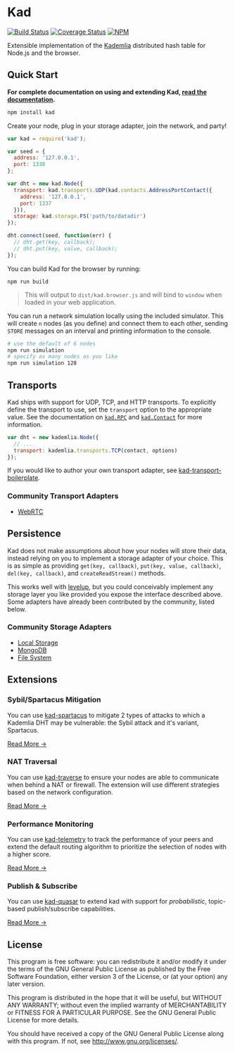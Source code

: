 Kad
===

[![Build Status](https://img.shields.io/travis/kadtools/kad.svg?style=flat-square)](https://travis-ci.org/kadtools/kad)
[![Coverage Status](https://img.shields.io/coveralls/kadtools/kad.svg?style=flat-square)](https://coveralls.io/r/kadtools/kad)
[![NPM](https://img.shields.io/npm/v/kad.svg?style=flat-square)](https://www.npmjs.com/package/kad)

Extensible implementation of the
[Kademlia](http://www.scs.stanford.edu/~dm/home/papers/kpos.pdf) distributed
hash table for Node.js and the browser.

## Quick Start

**For complete documentation on using and extending Kad,
[read the documentation](doc/).**

```bash
npm install kad
```

Create your node, plug in your storage adapter, join the network, and party!

```js
var kad = require('kad');

var seed = {
  address: '127.0.0.1',
  port: 1338
};

var dht = new kad.Node({
  transport: kad.transports.UDP(kad.contacts.AddressPortContact({
    address: '127.0.0.1',
    port: 1337
  })),
  storage: kad.storage.FS('path/to/datadir')
});

dht.connect(seed, function(err) {
  // dht.get(key, callback);
  // dht.put(key, value, callback);
});
```

You can build Kad for the browser by running:

```
npm run build
```

> This will output to `dist/kad.browser.js` and will bind to `window` when
> loaded in your web application.

You can run a network simulation locally using the included simulator. This
will create `n` nodes (as you define) and connect them to each other, sending
`STORE` messages on an interval and printing information to the console.

```bash
# use the default of 6 nodes
npm run simulation
# specify as many nodes as you like
npm run simulation 128
```

## Transports

Kad ships with support for UDP, TCP, and HTTP transports. To explicitly define
the transport to use, set the `transport` option to the appropriate value. See
the documentation on [`kad.RPC`](doc/rpc.md) and [`kad.Contact`](doc/contact.md)
for more information.

```js
var dht = new kademlia.Node({
  // ...
  transport: kademlia.transports.TCP(contact, options)
});
```

If you would like to author your own transport adapter, see
[kad-transport-boilerplate](https://github.com/kadtools/kad-transport-boilerplate).

### Community Transport Adapters

* [WebRTC](https://github.com/kadtools/kad-webrtc)

## Persistence

Kad does not make assumptions about how your nodes will store their data,
instead relying on you to implement a storage adapter of your choice. This is
as simple as providing `get(key, callback)`, `put(key, value, callback)`,
`del(key, callback)`, and `createReadStream()` methods.

This works well with [levelup](https://github.com/rvagg/node-levelup), but you
could conceivably implement any storage layer you like provided you expose the
interface described above. Some adapters have already been contributed by the
community, listed below.

### Community Storage Adapters

* [Local Storage](https://github.com/kadtools/kad-localstorage)
* [MongoDB](https://github.com/kadtools/kad-mongo)
* [File System](https://github.com/kadtools/kad-fs)

## Extensions

### Sybil/Spartacus Mitigation

You can use [kad-spartacus](https://github.com/kadtools/kad-spartacus)
to mitigate 2 types of attacks to which a Kademlia DHT may be vulnerable: the
Sybil attack and it's variant, Spartacus.

[Read More →](https://github.com/kadtools/kad-spartacus/blob/master/README.md)

### NAT Traversal

You can use [kad-traverse](https://github.com/kadtools/kad-traverse)
to ensure your nodes are able to communicate when behind a NAT or firewall. The
extension will use different strategies based on the network configuration.

[Read More →](https://github.com/kadtools/kad-traverse/blob/master/README.md)

### Performance Monitoring

You can use [kad-telemetry](https://github.com/kadtools/kad-telemetry) to track
the performance of your peers and extend the default routing algorithm to
prioritize the selection of nodes with a higher score.

[Read More →](https://github.com/kadtools/kad-telemetry/blob/master/README.md)

### Publish & Subscribe

You can use [kad-quasar](https://github.com/kadtools/kad-quasar) to extend kad
with support for *probabilistic*, topic-based publish/subscribe capabilities.

[Read More →](https://github.com/kadtools/kad-quasar/blob/master/README.md)

## License

This program is free software: you can redistribute it and/or modify
it under the terms of the GNU General Public License as published by
the Free Software Foundation, either version 3 of the License, or
(at your option) any later version.

This program is distributed in the hope that it will be useful,
but WITHOUT ANY WARRANTY; without even the implied warranty of
MERCHANTABILITY or FITNESS FOR A PARTICULAR PURPOSE.  See the
GNU General Public License for more details.

You should have received a copy of the GNU General Public License
along with this program.  If not, see <http://www.gnu.org/licenses/>.

